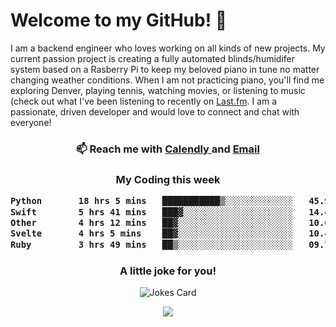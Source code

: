 <h1> Welcome to my GitHub! 👋 </h1>


  I am a backend engineer who loves working on all kinds of new projects. My current passion project is creating a fully automated blinds/humidifer system based on a Rasberry Pi to keep my beloved piano in tune no matter changing weather conditions. When I am not practicing piano, you'll find me exploring Denver, playing tennis, watching movies, or listening to music (check out what I've been listening to recently on [Last.fm](https://www.last.fm/user/mballa000). I am a passionate, driven developer and would love to connect and chat with everyone!

<h3 align = "center"> 📫 Reach me with <a href = "https://calendly.com/msbrandt00/30min"> Calendly </a> and <a href="mailto:msbrandt00@gmail.com">Email</a> 
 </h3>


 
<div align = "center"
[![Anurag's GitHub stats](https://github-readme-stats.vercel.app/api?username=mbrandt00)](https://github.com/anuraghazra/github-readme-stats)
          </div>
<h3 align="center">
  My Coding this week
<!--START_SECTION:waka-->

```txt
Python       18 hrs 5 mins   ███████████▒░░░░░░░░░░░░░   45.92 %
Swift        5 hrs 41 mins   ███▓░░░░░░░░░░░░░░░░░░░░░   14.46 %
Other        4 hrs 12 mins   ██▓░░░░░░░░░░░░░░░░░░░░░░   10.69 %
Svelte       4 hrs 5 mins    ██▓░░░░░░░░░░░░░░░░░░░░░░   10.40 %
Ruby         3 hrs 49 mins   ██▒░░░░░░░░░░░░░░░░░░░░░░   09.72 %
```

<!--END_SECTION:waka-->

### A little joke for you!

![Jokes Card](https://readme-jokes.vercel.app/api?hideBorder)

<a href="https://www.linkedin.com/in/mbrandt00/"><img src="https://img.shields.io/badge/linkedin-%230077B5.svg?&style=for-the-badge&logo=linkedin&logoColor=white" /></a>
